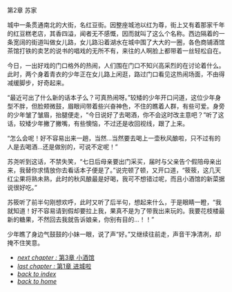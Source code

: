 第2章 苏家

城中一条贯通南北的大街，名红豆街。因整座城池以红为尊，街上又有着那家千年的红豆糕老店，其香四溢，闻者无不感慨，因而就叫了这么个名称。西边隔着的一条宽阔的街道叫做女儿路，女儿路沿着湖水在城中围了大大的一圈，各色商铺酒馆茶馆打铁的卖艺的说书的唱戏的无所不有，来往的人啊脸上都带着一丝轻松自在。

今日，一出好戏的门口格外的热闹，人们围在门口不知兴高采烈的在讨论着什么。此时，两个身着青衣的少年正在女儿路上闲逛，路过门口看见这热闹场面，不由得减缓脚步，好奇起来。

“最近可出了什么新的话本子么？可真热闹呀。”较矮的少年开口问道，这位少年身型不胖，但脸颊微鼓，眉眼间带着些兴奋神色，不住的瞧着人群，有些可爱。身旁的少年皱了皱眉，抬腿便走，“今日说好了去喝酒，你不会这时改主意吧？”听了这话，较矮少年撇了撇嘴，有些懊恼，不过还是收回视线，跟了上来。

“怎么会呢！好不容易出来一趟，当然...当然要去喝上一壶秋风酿啦，只不过有的人是去喝酒...还是做别的，可说不定呢！”

苏尧听到这话，不禁失笑，“七日后母亲要出门采买，届时与父亲告个假陪母亲出来，我替你求情放你去看话本子便是了。”说完顿了顿，又开口道，“筱筱，这几天红尘果将熟未熟，此时的秋风酿最是好喝，我可不想错过呢，而且小酒馆的新菜据说很好吃。”

苏筱听了前半句刚想欢呼，此时又听了后半句，想起来什么，于是眼睛一瞪，“我就知道！好不容易请到假却要拉上我，果真不是为了带我出来玩的。我要花枝楼最新的糖果，不然回去我就告诉娘亲，你别有目的...！！”

少年瞧了身边气鼓鼓的小妹一眼，说了声“好。”又继续往前走，声音干净清冽，却掩不住笑意。
- [*next chapter :* 第3章 小酒馆](https://fiiish-yu.github.io/redleaf/chapters/chapter3)
- [*last chapter :* 第1章 进城啦](https://fiiish-yu.github.io/redleaf/chapters/chapter1)
- [*back to index*](https://fiiish-yu.github.io/redleaf/index)
- [*back to home*](https://fiiish-yu.github.io/)